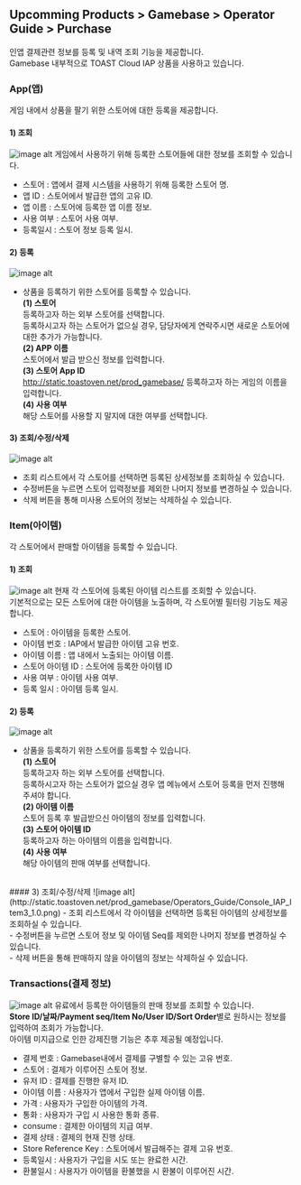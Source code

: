 ## Upcomming Products > Gamebase > Operator Guide > Purchase

인앱 결제관련 정보를 등록 및 내역 조회 기능을 제공합니다.<br/>
Gamebase 내부적으로 TOAST Cloud IAP 상품을 사용하고 있습니다.<br/>

### App(앱)
게임 내에서 상품을 팔기 위한 스토어에 대한 등록을 제공합니다.

#### 1) 조회
![image alt](http://static.toastoven.net/prod_gamebase/Operators_Guide/Console_IAP_App1_1.0.png)
게임에서 사용하기 위해 등록한 스토어들에 대한 정보를 조회할 수 있습니다.

- 스토어 : 앱에서 결제 시스템을 사용하기 위해 등록한 스토어 명.
- 앱 ID : 스토어에서 발급한 앱의 고유 ID.
- 앱 이름 : 스토어에 등록한 앱 이름 정보.
- 사용 여부 : 스토어 사용 여부.
- 등록일시 : 스토어 정보 등록 일시.

#### 2) 등록
![image alt](http://static.toastoven.net/prod_gamebase/Operators_Guide/Console_IAP_App2_1.0.png)
- 상품을 등록하기 위한 스토어를 등록할 수 있습니다.<br />
**(1) 스토어**<br />
  등록하고자 하는 외부 스토어를 선택합니다.<br />
  등록하시고자 하는 스토어가 없으실 경우, 담당자에게 연락주시면 새로운 스토어에 대한 추가가 가능합니다.<br />
**(2) APP 이름**<br />
  스토어에서 발급 받으신 정보를 입력합니다.<br />
**(3) 스토어 App ID**<br />http://static.toastoven.net/prod_gamebase/
  등록하고자 하는 게임의 이름을 입력합니다.<br />
**(4) 사용 여부**<br />
  해당 스토어를 사용할 지 말지에 대한 여부를 선택합니다.<br />

#### 3) 조회/수정/삭제
![image alt](http://static.toastoven.net/prod_gamebase/Operators_Guide/Console_IAP_App3_1.0.png)
- 조회 리스트에서 각 스토어를 선택하면 등록된 상세정보를 조회하실 수 있습니다.<br />
- 수정버튼을 누르면 스토어 입력정보를 제외한 나머지 정보를 변경하실 수 있습니다.<br />
- 삭제 버튼을 통해 미사용 스토어의 정보는 삭제하실 수 있습니다.<br />

### Item(아이템)
각 스토어에서 판매할 아이템을 등록할 수 있습니다.

#### 1) 조회
![image alt](http://static.toastoven.net/prod_gamebase/Operators_Guide/Console_IAP_Item1_1.0.png)
현재 각 스토어에 등록된 아이템 리스트를 조회할 수 있습니다.<br />
기본적으로는 모든 스토어에 대한 아이템을 노출하며, 각 스토어별 필터링 기능도 제공합니다.<br />

- 스토어 : 아이템을 등록한 스토어.
- 아이템 번호 : IAP에서 발급한 아이템 고유 번호.
- 아이템 이름 : 앱 내에서 노출되는 아이템 이름.
- 스토어 아이템 ID : 스토어에 등록한 아이템 ID
- 사용 여부 : 아이템 사용 여부.
- 등록 일시 : 아이템 등록 일시.

#### 2) 등록
![image alt](http://static.toastoven.net/prod_gamebase/Operators_Guide/Console_IAP_Item2_1.0.png)
- 상품을 등록하기 위한 스토어를 등록할 수 있습니다.<br />
**(1) 스토어**<br />
  등록하고자 하는 외부 스토어를 선택합니다.<br />
  등록하시고자 하는 스토어가 없으실 경우 앱 메뉴에서 스토어 등록을 먼저 진행해 주셔야 합니다.<br />
**(2) 아이템 이름**<br />
  스토어 등록 후 발급받으신 아이템의 정보를 입력합니다.<br />
**(3) 스토어 아이템 ID**<br />
  등록하고자 하는 아이템의 이름을 입력합니다.<br />
**(4) 사용 여부**<br />
  해당 아이템의 판매 여부를 선택합니다.<br />
<br />
#### 3) 조회/수정/삭제
![image alt](http://static.toastoven.net/prod_gamebase/Operators_Guide/Console_IAP_Item3_1.0.png)
- 조회 리스트에서 각 아이템을 선택하면 등록된 아이템의 상세정보를 조회하실 수 있습니다.<br />
- 수정버튼을 누르면 스토어 정보 및 아이템 Seq를 제외한 나머지 정보를 변경하실 수 있습니다.<br />
- 삭제 버튼을 통해 판매하지 않을 아이템의 정보는 삭제하실 수 있습니다.<br />

### Transactions(결제 정보)
![image alt](http://static.toastoven.net/prod_gamebase/Operators_Guide/Console_IAP_Transaction1_1.1.png)
유료에서 등록한 아이템들의 판매 정보를 조회할 수 있습니다.<br />
**Store ID/날짜/Payment seq/Item No/User ID/Sort Order**별로 원하시는 정보를 입력하여 조회가 가능합니다.<br />
아이템 미지급으로 인한 강제진행 기능은 추후 제공될 예정입니다.<br />

- 결제 번호 : Gamebase내에서 결제를 구별할 수 있는 고유 번호.
- 스토어 : 결제가 이루어진 스토어 정보.
- 유저 ID : 결제를 진행한 유저 ID.
- 아이템 이름 : 사용자가 앱에서 구입한 실제 아이템 이름.
- 가격 : 사용자가 구입한 아이템의 가격.
- 통화 : 사용자가 구입 시 사용한 통화 종류.
- consume : 결제한 아이템의 지급 여부.
- 결제 상태 : 결제의 현재 진행 상태.
- Store Reference Key : 스토어에서 발급해주는 결제 고유 번호.
- 등록일시 : 사용자가 구입을 시도 또는 완료한 시간.
- 환불일시 : 사용자가 아이템을 환불했을 시 환불이 이루어진 시간.